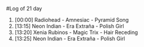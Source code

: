 #Log of 21 day

1. [00:00] Radiohead - Amnesiac - Pyramid Song
1. [13:15] Neon Indian - Era Extraña - Polish Girl
1. [13:20] Xenia Rubinos - Magic Trix - Hair Receding
1. [13:25] Neon Indian - Era Extraña - Polish Girl
